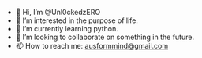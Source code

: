 - 👋 Hi, I’m @Unl0ckedzERO
- 👀 I’m interested in the purpose of life.
- 🌱 I’m currently learning python.
- 💞️ I’m looking to collaborate on something in the future.
- 📫 How to reach me: ausformmind@gmail.com

<!---
Unl0ckedzERO/Unl0ckedzERO is a ✨ special ✨ repository because its `README.md` (this file) appears on your GitHub profile.
You can click the Preview link to take a look at your changes.
--->
